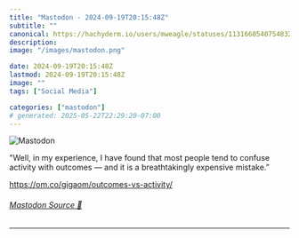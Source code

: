 ```yaml
---
title: "Mastodon - 2024-09-19T20:15:48Z"
subtitle: ""
canonical: https://hachyderm.io/users/mweagle/statuses/113166054075483274
description:
image: "/images/mastodon.png"

date: 2024-09-19T20:15:48Z
lastmod: 2024-09-19T20:15:48Z
image: ""
tags: ["Social Media"]

categories: ["mastodon"]
# generated: 2025-05-22T22:29:20-07:00
---
```

![Mastodon](/images/mastodon.png)

<p>&quot;Well, in my experience, I have found that most people tend to confuse activity with outcomes — and it is a breathtakingly expensive mistake.”</p><p><a href="https://om.co/gigaom/outcomes-vs-activity/" target="_blank" rel="nofollow noopener noreferrer" translate="no"><span class="invisible">https://</span><span class="ellipsis">om.co/gigaom/outcomes-vs-activ</span><span class="invisible">ity/</span></a></p>


###### [Mastodon Source 🐘](https://hachyderm.io/@mweagle/113166054075483274)

___
